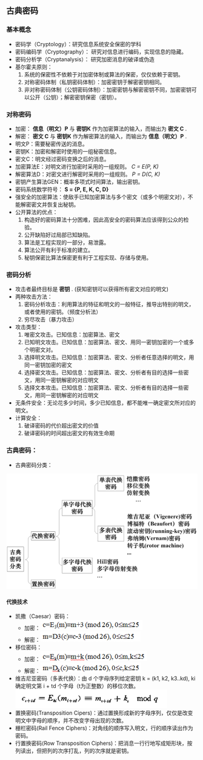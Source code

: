 ## 古典密码

### 基本概念

 * 密码学（Cryptology）：研究信息系统安全保密的学科
 * 密码编码学（Cryptography）： 研究对信息进行编码，实现信息的隐藏。
 * 密码分析学（Cryptanalysis）： 研究加密消息的破译或伪造
 * 基尔霍夫原则：
   1. 系统的保密性不依赖于对加密体制或算法的保密，仅仅依赖于密钥。
   2. 对称密码体制（私钥密码体制）：加密密钥于解密密钥相同。
   3. 非对称密码体制（公钥密码体制）：加密密钥与解密密钥不同，加密密钥可以公开（公钥）；解密密钥保密（密钥）。

### 对称密码

 * 加密： __信息（明文）P__ 与 __密钥K__ 作为加密算法的输入，而输出为 __密文 C__ .
 * 解密： __密文 C__ 与 __密钥K__ 作为解密算法的输入，而输出为 __信息（明文）P__ .
 * 明文P：需要秘密传送的消息。
 * 密钥K：加密和解密时使用的一组秘密信息。
 * 密文C：明文经过密码变换之后的消息。
 * 加密算法E：对明文进行加密时采用的一组规则。 _C = E(P, K)_
 * 解密算法D：对密文进行解密时采用的一组规则。 _P = D(C, K)_
 * 密钥产生算法GEN：概率多项式时间算法，输出密钥。
 * 密码系统数学符号： __S = {P, E, K, C, D}__
 * 强安全的加密算法：使敌手已知加密算法与多个密文（或多个明密文对），不能解密密文并恢复出秘钥。
 * 公开算法的优点：
   1. 构造好的密码算法十分困难，因此高安全的密码算法应该得到公众的检验。
   2. 公开缺陷好过局部已知缺陷。
   3. 算法是工程实现的一部分，易泄露。
   4. 算法公开有利于标准的建立。
   5. 秘钥保密比算法保密更有利于工程实现、存储与使用。

### 密码分析

 * 攻击者最终目标是 __密钥__ . (获知密钥可以获得所有密文对应的明文)
 * 两种攻击方法：
   1. 密码分析攻击：利用算法的特征和明文的一般特征，推导出特别的明文，或者使用的密钥。（频度分析法）
   2. 穷尽攻击（暴力攻击）
 * 攻击类型：
   1. 唯密文攻击。已知信息：加密算法、密文
   2. 已知明文攻击。已知信息：加密算法、密文、用同一密钥加密的一个或多个明密文对。
   3. 选择明文攻击。已知信息：加密算法、密文、分析者任意选择的明文，用同一密钥加密的密文
   4. 选择密文攻击。已知信息：加密算法、密文、分析者有目的选择一些密文，用同一密钥解密的对应明文
   5. 选择文本攻击。已知信息：加密算法、密文、分析者有目的选择一些密文，用同一密钥解密的对应明文
 * 无条件安全：无论花多少时间，多少已知信息，都不能唯一确定密文所对应的明文。
 * 计算安全：
   1. 破译密码的代价超出密文的价值
   2. 破译密码的时间超出密文的有效生命期

### 古典密码：

 * 古典密码分类：

 ![古典密码分类](../../~img/study/cryptology/classical-encryption-category.png)

#### 代换技术

 * 凯撒（Caesar）密码：
   * 加密：![凯撒加密算法](../../~img/study/cryptology/caesar-encrypto.png)
   * 解密：![凯撒解密算法](../../~img/study/cryptology/caesar-decrypto.png)
 * 移位密码：
   * 加密：![移位密码加密算法](../../~img/study/cryptology/replacement-encrypto.png)
   * 解密：![移位密码解密算法](../../~img/study/cryptology/replacement-decrypto.png)
 * 维吉尼亚密码（多表代换）：由 d 个字母序列给定密钥 k = (k1, k2, k3..kd), ki 确定明文第 i + td 个字母（t为正整数）的移位次数。![维吉尼亚密码](../../~img/study/cryptology/vigenere.png)
 * 置换密码(Transposition Cipers)：通过置换形成新的字母序列，仅仅是改变明文中字母的顺序，并不改变字母出现的次数。
 * 栅栏密码(Rail Fence Ciphers)：对角线的顺序写入明文，行的顺序读出作为密码。
 * 行置换密码(Row Transposition Ciphers)：把消息一行行地写成矩形块，按列读出，但把列的次序打乱，列的次序就是密钥。